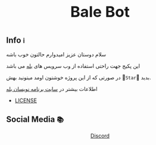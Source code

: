 <div align='center'>
<p style = "font-size: 40px;"><b> Bale Bot </b></p>
</div>

## Info `ℹ`

سلام دوستان عزیز امیدوارم حالتون خوب باشه 

این پکیج جهت راحتی استفاده از وب سرویس های [بله](https://bale.ai/) می باشد


در صورتی که از این پروژه خوشتون اومد میتونید بهش 🌟`Star`🌟 بدید.




اطلاعات بیشتر در [سایت برنامه نویسان بله](https://devbale.ir/)


* [LICENSE](https://github.com/kianahmadian/bale-bot/blob/main/LICENSE)


## Social Media `📚`

<div align='center'>
<a href="https://discord.com/users/684748470799958033"> Discord </a>
</div>
